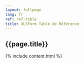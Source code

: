 ```yaml
---
layout: fullpage
lang: fr
ref: ref-table
title: XLSForm Table de Référence
---
```


## {{page.title}}
{% include content.html %}
